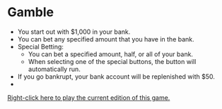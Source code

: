 # Gamble

* You start out with $1,000 in your bank.
* You can bet any specified amount that you have in the bank.
* Special Betting:  
    * You can bet a specified amount, half, or all of your bank.
    * When selecting one of the special buttons, the button will automatically run.
* If you go bankrupt, your bank account will be replenished with $50.
* 

[Right-click here to play the current edition of this game.](https://f5devlife.github.io/Gamble/)